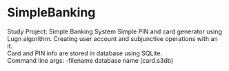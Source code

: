# SimpleBanking
Study Project: Simple Banking System
Simple PIN and card generator using Lugn algorithm. Creating user account and subjunctive operations with an it. <br>
Card and PIN info are stored in database using SQLite.
<br>
Command line args: -filename database name (card.s3db)

